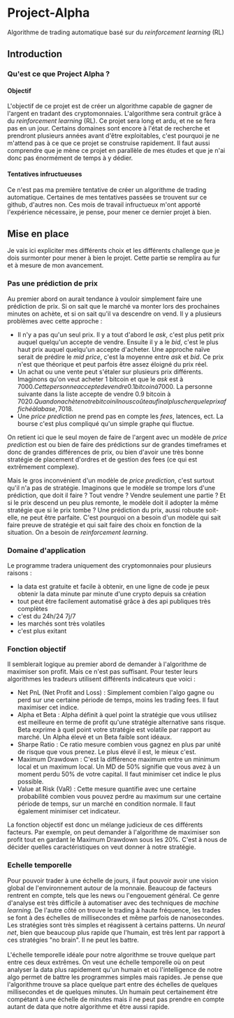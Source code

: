 ﻿# Project-Alpha
Algorithme de trading automatique basé sur du *reinforcement learning* (RL)

## Introduction
### Qu'est ce que Project Alpha ?
#### Objectif
L'objectif de ce projet est de créer un algorithme capable de gagner de l'argent en tradant des cryptomonnaies. L'algorithme sera contruit grâce à du *reinforcement learning* (RL).
Ce projet sera long et ardu, et ne se fera pas en un jour. Certains domaines sont encore à l'état de recherche et prendront plusieurs années avant d'être exploitables, c'est pourquoi je ne m'attend pas à ce que ce projet se construise rapidement.
Il faut aussi comprendre que je mène ce projet en parallèle de mes études et que je n'ai donc pas énormément de temps à y dédier.

#### Tentatives infructueuses
Ce n'est pas ma première tentative de créer un algorithme de trading automatique. Certaines de mes tentatives passées se trouvent sur ce github, d'autres non. Ces mois de travail infructueux m'ont apporté l'expérience nécessaire, je pense, pour mener ce dernier projet à bien.

## Mise en place
Je vais ici expliciter mes différents choix et les différents challenge que je dois surmonter pour mener à bien le projet. Cette partie se remplira au fur et à mesure de mon avancement.

### Pas une prédiction de prix
Au premier abord on aurait tendance à vouloir simplement faire une prédiction de prix. Si on sait que le marché va monter lors des prochaines minutes on achète, et si on sait qu'il va descendre on vend. Il y a plusieurs problèmes avec cette approche :
* Il n'y a pas qu'un seul prix. Il y a tout d'abord le _ask_, c'est plus petit prix auquel quelqu'un accepte de vendre. Ensuite il y a le _bid_, c'est le plus haut prix auquel quelqu'un accepte d'acheter. Une approche naïve serait de prédire le _mid price_, c'est la moyenne entre _ask_ et _bid_. Ce prix n'est que théorique et peut parfois être assez éloigné du prix réel.
* Un achat ou une vente peut s'étaler sur plusieurs prix différents. Imaginons qu'on veut acheter 1 bitcoin et que le _ask_ est à 7000$. Cette personne accepte de vendre 0.1 bitcoin à 7000$. La personne suivante dans la liste accepte de vendre 0.9 bitcoin à 7020$. Quand on achète notre bitcoin il nous coûte au final plus cher que le prix affiché à la base, 7018$.
* Une _price prediction_ ne prend pas en compte les _fees_, latences, ect. La bourse c'est plus compliqué qu'un simple graphe qui fluctue.  

On retient ici que le seul moyen de faire de l'argent avec un modèle de _price prediction_ est ou bien de faire des prédictions sur de grandes timeframes et donc de grandes différences de prix, ou bien d'avoir une très bonne stratégie de placement d'ordres et de gestion des fees (ce qui est extrêmement complexe).  
  
Mais le gros inconvénient d'un modèle de _price prediction_, c'est surtout qu'il n'a pas de stratégie. Imaginons que le modèle se trompe lors d'une prédiction, que doit il faire ? Tout vendre ? Vendre seulement une partie ? Et si le prix descend un peu plus remonte, le modèle doit il adopter la même stratégie que si le prix tombe ? Une prédiction du prix, aussi robuste soit-elle, ne peut être parfaite. C'est pourquoi on a besoin d'un modèle qui sait faire preuve de stratégie et qui sait faire des choix en fonction de la situation. On a besoin de _reinforcement learning_.

### Domaine d'application
Le programme tradera uniquement des cryptomonnaies pour plusieurs raisons :
* la data est gratuite et facile à obtenir, en une ligne de code je peux obtenir la data minute par minute d'une crypto depuis sa création
* tout peut être facilement automatisé grâce à des api publiques très complètes
* c'est du 24h/24 7j/7
* les marchés sont très volatiles
* c'est plus exitant

### Fonction objectif
Il semblerait logique au premier abord de demander à l'algorithme de maximiser son profit. Mais ce n'est pas suffisant. Pour tester leurs algorithmes les tradeurs utilisent différents indicateurs que voici :
* Net PnL (Net Profit and Loss) : Simplement combien l'algo gagne ou perd sur une certaine période de temps, moins les trading fees. Il faut maximiser cet indice.
* Alpha et Beta : Alpha définit à quel point la stratégie que vous utilisez est meilleure en terme de profit qu'une stratégie alternative sans risque. Beta exprime à quel point votre stratégie est volatile par rapport au marché. Un Alpha élevé et un Beta faible sont idéaux.
* Sharpe Ratio : Ce ratio mesure combien vous gagnez en plus par unité de risque que vous prenez. Le plus élevé il est, le mieux c'est.
* Maximum Drawdown : C'est la différence maximum entre un minimum local et un maximum local. Un MD de 50% signifie que vous avez à un moment perdu 50% de votre capital. Il faut minimiser cet indice le plus possible.
* Value at Risk (VaR) : Cette mesure quantifie avec une certaine probabilité combien vous pouvez perdre au maximum sur une certaine période de temps, sur un marché en condition normale. Il faut également minimiser cet indicateur.  

La fonction objectif est donc un mélange judicieux de ces différents facteurs. Par exemple, on peut demander à l'algorithme de maximiser son profit tout en gardant le Maximum Drawdown sous les 20%. C'est à nous de décider quelles caractéristiques on veut donner à notre stratégie.
	
### Echelle temporelle
Pour pouvoir trader à une échelle de jours, il faut pouvoir avoir une vision global de l'environnement autour de la monnaie. Beaucoup de facteurs rentrent en compte, tels que les news ou l'engouement général. Ce genre d'analyse est très difficile à automatiser avec des techniques de _machine learning_. De l'autre côté on trouve le trading à haute fréquence, les trades se font à des échelles de millisecondes et même parfois de nanosecondes. Les stratégies sont très simples et réagissent à certains patterns. Un _neural net_, bien que beaucoup plus rapide que l'humain, est très lent par rapport à ces stratégies "no brain". Il ne peut les battre.
<br> <br>
L'échelle temporelle idéale pour notre algorithme se trouve quelque part entre ces deux extrêmes. On veut une échelle temporelle où on peut analyser la data plus rapidement qu'un humain et où l'intelligence de notre algo permet de battre les programmes simples mais rapides. Je pense que l'algorithme trouve sa place quelque part entre des échelles de quelques millisecondes et de quelques minutes. Un humain peut certainement être compétant à une échelle de minutes mais il ne peut pas prendre en compte autant de data que notre algorithme et être aussi rapide. 





